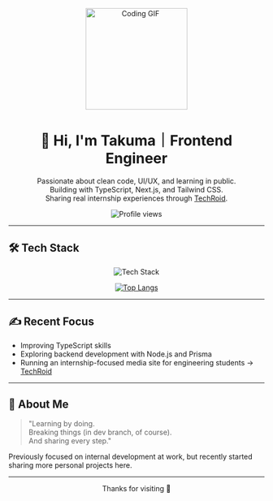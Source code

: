 <p align="center">
  <img src="https://media0.giphy.com/media/v1.Y2lkPTc5MGI3NjExMHQyNnhrN2k0N3c2YjBuZnJpNnJpc2J3Z2w2dnVtY2hnZzd3YTYxaiZlcD12MV9pbnRlcm5hbF9naWZfYnlfaWQmY3Q9Zw/f7STAwvEml1eIf0FEq/giphy.gif" alt="Coding GIF" width="200"/>
</p>

<h1 align="center">👋 Hi, I'm Takuma｜Frontend Engineer</h1>

<p align="center">
  Passionate about clean code, UI/UX, and learning in public.<br>
  Building with TypeScript, Next.js, and Tailwind CSS.<br>
  Sharing real internship experiences through <a href="https://techroid.jp" target="_blank">TechRoid</a>.
</p>

<p align="center">
  <img src="https://profile-counter.glitch.me/takuma-tsx/count.svg" alt="Profile views" />
</p>

---

## 🛠️ Tech Stack

<p align="center">
  <img src="https://skillicons.dev/icons?i=ts,nextjs,tailwind,react,nodejs,prisma,githubactions" alt="Tech Stack" />
</p>
<p align="center">
  <a href="https://github.com/anuraghazra/github-readme-stats" target="_blank">
    <img src="https://github-readme-stats-eta-ivory.vercel.app/api/top-langs/?username=takuma-tsx&theme=github_dark&layout=compact&hide_title=true&card_width=400" alt="Top Langs" />
  </a>
</p>

---

## ✍️ Recent Focus

- Improving TypeScript skills
- Exploring backend development with Node.js and Prisma
- Running an internship-focused media site for engineering students → [TechRoid](https://techroid.jp)

---

## 🌱 About Me

> "Learning by doing.  
> Breaking things (in dev branch, of course).  
> And sharing every step."

Previously focused on internal development at work, but recently started sharing more personal projects here.

---
<p align="center">
  Thanks for visiting 🚀
</p>
